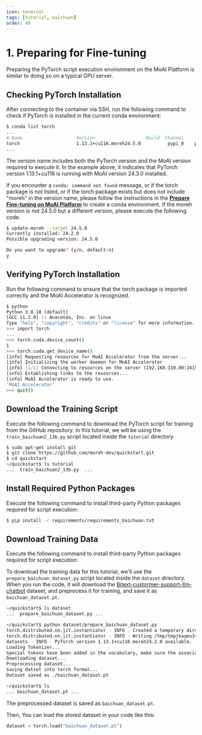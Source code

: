 ```yaml
---
icon: terminal
tags: [tutorial, baichuan]
order: 40
---
```


# 1. Preparing for Fine-tuning

Preparing the PyTorch script execution environment on the MoAI Platform is similar to doing so on a typical GPU server.

## Checking PyTorch Installation

After connecting to the container via SSH, run the following command to check if PyTorch is installed in the current conda environment:

```bash
$ conda list torch
...
# Name                    Version                   Build  Channel
torch                     1.13.1+cu116.moreh24.5.0          pypi_0    pypi
...
```

The version name includes both the PyTorch version and the MoAI version required to execute it. In the example above, it indicates that PyTorch version 1.13.1+cu116 is running with MoAI version 24.3.0 installed.

If you encounter a `conda: command not found` message, or if the torch package is not listed, or if the torch package exists but does not include "moreh" in the version name, please follow the instructions in the **[Prepare Fine-tuning on MoAI Platform](/Supported_Documents/Prepare_Fine_tuning_MoAI.md)** to create a conda environment.
If the moreh version is not 24.5.0 but a different version, please execute the following code.

```bash
$ update-moreh --target 24.5.0
Currently installed: 24.2.0
Possible upgrading version: 24.5.0

Do you want to upgrade? (y/n, default:n)
y
```


## Verifying PyTorch Installation

Run the following command to ensure that the torch package is imported correctly and the MoAI Accelerator is recognized. 

```bash
$ python
Python 3.8.18 (default)
[GCC 11.2.0] :: Anaconda, Inc. on linux
Type "help", "copyright", "credits" or "license" for more information.
>>> import torch
...
>>> torch.cuda.device_count()
1
>>> torch.cuda.get_device_name()
[info] Requesting resources for MoAI Accelerator from the server...
[info] Initializing the worker daemon for MoAI Accelerator
[info] [1/1] Connecting to resources on the server (192.168.110.00:24158)...
[info] Establishing links to the resources...
[info] MoAI Accelerator is ready to use.
'MoAI Accelerator'
>>> quit()
```

## Download the Training Script

Execute the following command to download the PyTorch script for training from the GitHub repository. In this tutorial, we will be using the `train_baichuan2_13b.py` script located inside the `tutorial` directory.

```bash
$ sudo apt-get install git
$ git clone https://github.com/moreh-dev/quickstart.git
$ cd quickstart
~/quickstart$ ls tutorial
...  train_baichuan2_13b.py  ...
```

## Install Required Python Packages

Execute the following command to install third-party Python packages required for script execution:

```bash
$ pip install -r requirements/requirements_baichuan.txt
```


## Download Training Data

Execute the following command to install third-party Python packages required for script execution:

To download the training data for this tutorial, we'll use the `prepare_baichuan_dataset.py` script located inside the `dataset` directory. When you run the code, it will download the [Bitext-custormer-support-llm-chatbot](https://huggingface.co/datasets/bitext/Bitext-customer-support-llm-chatbot-training-dataset) dataset, and preprocess it for training, and save it as `baichuan_dataset.pt`.


```bash
~/quickstart$ ls dataset
...  prepare_baichuan_dataset.py ...

~/quickstart$ python dataset/prepare_baichuan_dataset.py
torch.distributed.nn.jit.instantiator - INFO - Created a temporary directory at /tmp/tmpjkaqeu3r
torch.distributed.nn.jit.instantiator - INFO - Writing /tmp/tmpjkaqeu3r/_remote_module_non_scriptable.py
datasets - INFO - PyTorch version 1.13.1+cu116.moreh24.2.0 available.
Loading Tokenizer...
Special tokens have been added in the vocabulary, make sure the associated word embeddings are fine-tuned or trained.
Downloading dataset...
Preprocessing dataset...
Saving datset into torch format...
Dataset saved as ./baichuan_dataset.pt

~/quickstart$ ls
... baichuan_dataset.pt ...
```

The preprocessed dataset is saved as `baichuan_dataset.pt`.

Then, You can load the stored dataset in your code like this:

```Python
dataset = torch.load("baichuan_dataset.pt")
```
